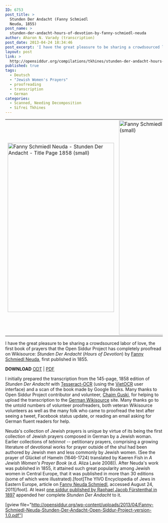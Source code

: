 ```yaml
---
ID: 6753
post_title: >
  Stunden Der Andacht (Fanny Schmiedl
  Neuda, 1855)
post_name: >
  stunden-der-andacht-hours-of-devotion-by-fanny-schmiedl-neuda
author: Aharon N. Varady (transcription)
post_date: 2013-04-24 18:34:46
post_excerpt: 'I have the great pleasure to be sharing a crowdsourced labor of love, the first book of prayers that the Open Siddur Project has completely proofread on Wikisource: <em>Stunden Der Andacht</em> (<em>Hours of Devotion</em>, 1855) by Fanny Schmiedl Neuda. I initially prepared the transcription from the 145-page, 1858 edition of <em>Stunden Der Andacht</em> with Tesseract-OCR and a scan of the book made by Google Books. Many thanks to Open Siddur Project contributor and volunteer, Chajm Guski, for helping to upload the transcription to the German Wikisource site. Many thanks go to the untold numbers of volunteer proofreaders, both veteran Wikisource volunteers as well as the many folk who came to proofread the text after seeing a tweet, facebook status update, or reading an email asking for German fluent readers for help.'
layout: post
link: >
  http://opensiddur.org/compilations/tkhines/stunden-der-andacht-hours-of-devotion-by-fanny-schmiedl-neuda/
published: true
tags:
  - Deutsch
  - "Jewish Women's Prayers"
  - proofreading
  - transcription
  - German
categories:
  - Scanned, Needing Decomposition
  - Sifrei Tkhines
---
```

<table style="margin: auto;">
<tr><td><a href="http://opensiddur.org/wp-content/uploads/2013/04/Fanny-Schmiedl-Neuda-Stunden-Der-Andacht-Title-Page-1858-small.jpg"><img src="http://opensiddur.org/wp-content/uploads/2013/04/Fanny-Schmiedl-Neuda-Stunden-Der-Andacht-Title-Page-1858-small.jpg" alt="Fanny Schmiedl Neuda - Stunden Der Andacht - Title Page 1858 (small)" width="340" height="540" class="aligncenter size-full wp-image-6772" /></a></td><td>
<a href="http://opensiddur.org/wp-content/uploads/2013/04/Fanny-Schmiedl-Neuda-Stunden-Der-Andacht-Title-Page-small.png"><img src="http://opensiddur.org/wp-content/uploads/2013/04/Fanny-Schmiedl-Neuda-Stunden-Der-Andacht-Title-Page-small.png" alt="Fanny Schmiedl Neuda - Stunden Der Andacht - Title Page (small)" width="475" height="684" class="aligncenter size-full wp-image-6769" /></a>
</td></tr>
</tbody></tbody></tbody></table>

<div class="english">

I have the great pleasure to be sharing a crowdsourced labor of love, the first book of prayers that the Open Siddur Project has completely proofread on Wikisource: <em>Stunden Der Andacht</em> (<em>Hours of Devotion</em>) by <a href="http://jwa.org/encyclopedia/article/neuda-fanny">Fanny Schmiedl Neuda</a>, first published in 1855.

<strong>DOWNLOAD</strong> <a href="http://opensiddur.org/wp-content/uploads/2013/04/Fanny-Schmiedl-Neuda-Stunden-Der-Andacht-Open-Siddur-Project-version-1.0.odt">ODT</a> | <a href="http://opensiddur.org/wp-content/uploads/2013/04/Fanny-Schmiedl-Neuda-Stunden-Der-Andacht-Open-Siddur-Project-version-1.0.pdf">PDF</a>

I initially prepared the transcription from the 145-page, 1858 edition of <em>Stunden Der Andacht</em> with <a href="http://code.google.com/p/tesseract-ocr/">Tesseract-OCR</a> (using the <a href="http://sourceforge.net/projects/vietocr/">VietOCR</a> user interface) and a scan of the book made by Google Books. Many thanks to Open Siddur Project contributor and volunteer, <a href="http://www.sprachkasse.de/blog/2013/04/25/stunden-der-andacht-vollstandig/">Chajm Guski</a>, for helping to upload the transcription to the <a href="http://de.wikisource.org/wiki/Index:Neuda-Stunden_der_Andacht-1858.pdf">German Wikisource</a> site. Many thanks go to the untold numbers of volunteer proofreaders, both veteran Wikisource volunteers as well as the many folk who came to proofread the text after seeing a tweet, Facebook status update, or reading an email asking for German fluent readers for help.

Neuda's collection of Jewish prayers is unique by virtue of its being the first collection of Jewish prayers composed in German by a Jewish woman. Earlier collections of <em>teḥinnot</em> -- petitionary prayers, comprising a growing literature of devotional works for prayer outside of the shul had been authored by Jewish men and less commonly by Jewish women. (See the prayer of Glückel of Hameln (1646-1724) translated by Kaeren Fish in <em>A Jewish Women's Prayer Book</em> (e.d. Aliza Lavie 2008)). After Neuda's work was published in 1855, it attained such great popularity among Jewish women in Central Europe, that it was published in more than 30 editions (some of which were illustrated).[foot]The YIVO Encyclopedia of Jews in Eastern Europe, article on <a href="http://www.yivoencyclopedia.org/article.aspx/Neuda_Fanny_Schmiedl">Fanny Neuda Schmiedl</a>, accessed August 24, 2011[/foot]. At least <a href="http://books.google.com/books?id=EhQ-AAAAYAAJ">one siddur published by Raphael Jacob Fürstenthal in 1897</a> appended her complete <em>Stunden Der Andacht</em> to it.
</div>

[gview file="http://opensiddur.org/wp-content/uploads/2013/04/Fanny-Schmiedl-Neuda-Stunden-Der-Andacht-Open-Siddur-Project-version-1.0.pdf"]
